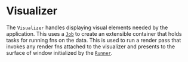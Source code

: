 # Visualizer

The `Visualizer` handles displaying visual elements needed by the application. This uses a [`Job`](job.md) to create
an extensible container that holds tasks for running fns on the data. This is used to run a render pass that invokes
any render fns attached to the visualizer and presents to the surface of window initialized by the [`Runner`](runner.md).
